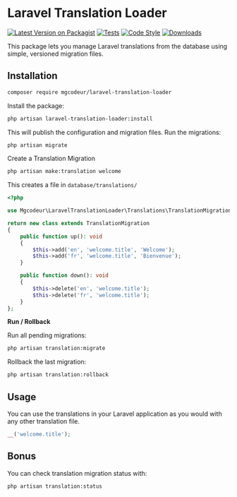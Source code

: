 # Laravel Translation Loader

[![Latest Version on Packagist](https://img.shields.io/packagist/v/mgcodeur/laravel-translation-loader.svg?style=flat-square)](https://packagist.org/packages/mgcodeur/laravel-translation-loader)
[![Tests](https://img.shields.io/github/actions/workflow/status/mgcodeur/laravel-translation-loader/run-tests.yml?branch=main&label=tests&style=flat-square)](https://github.com/mgcodeur/laravel-translation-loader/actions?query=workflow%3Arun-tests+branch%3Amain)
[![Code Style](https://img.shields.io/github/actions/workflow/status/mgcodeur/laravel-translation-loader/fix-php-code-style-issues.yml?branch=main&label=code%20style&style=flat-square)](https://github.com/mgcodeur/laravel-translation-loader/actions?query=workflow%3A"Fix+PHP+code+style+issues"+branch%3Amain)
[![Downloads](https://img.shields.io/packagist/dt/mgcodeur/laravel-translation-loader.svg?style=flat-square)](https://packagist.org/packages/mgcodeur/laravel-translation-loader)

This package lets you manage Laravel translations from the database using simple, versioned migration files.

## Installation

```bash
composer require mgcodeur/laravel-translation-loader
```

Install the package:

```bash
php artisan laravel-translation-loader:install
```

This will publish the configuration and migration files.
Run the migrations:

```bash
php artisan migrate
```

Create a Translation Migration

```bash
php artisan make:translation welcome
```

This creates a file in `database/translations/`

```php
<?php

use Mgcodeur\LaravelTranslationLoader\Translations\TranslationMigration;

return new class extends TranslationMigration
{
    public function up(): void
    {
        $this->add('en', 'welcome.title', 'Welcome');
        $this->add('fr', 'welcome.title', 'Bienvenue');
    }

    public function down(): void
    {
        $this->delete('en', 'welcome.title');
        $this->delete('fr', 'welcome.title');
    }
};
```

**Run / Rollback**

Run all pending migrations:

```bash
php artisan translation:migrate
```

Rollback the last migration:

```bash
php artisan translation:rollback
```

## Usage

You can use the translations in your Laravel application as you would with any other translation file.

```php
__('welcome.title');
```

## Bonus

You can check translation migration status with:

```bash
php artisan translation:status
```
